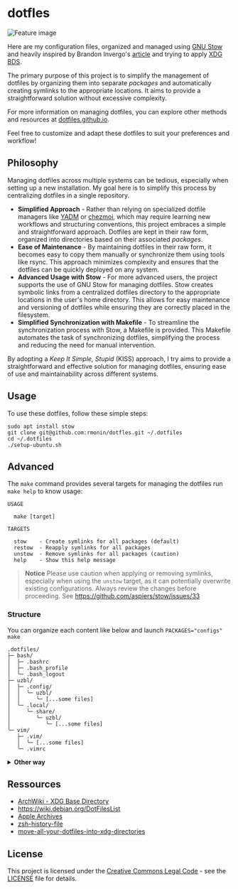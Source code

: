 # dotfles

![Feature image](https://repository-images.githubusercontent.com/742217560/0ff84823-23e7-4ab4-97b1-f10a111b47da)

Here are my configuration files, organized and managed using [GNU Stow](https://www.gnu.org/software/stow/) and heavily inspired by Brandon Invergo's [article](https://brandon.invergo.net/news/2012-05-26-using-gnu-stow-to-manage-your-dotfiles.html) and trying to apply [XDG BDS](https://specifications.freedesktop.org/basedir-spec/basedir-spec-latest.html).

The primary purpose of this project is to simplify the management of dotfiles by organizing them into separate _packages_ and automatically creating symlinks to the appropriate locations. It aims to provide a straightforward solution without excessive complexity.

For more information on managing dotfiles, you can explore other methods and resources at [dotfiles.github.io](https://dotfiles.github.io).

Feel free to customize and adapt these dotfiles to suit your preferences and workflow!

## Philosophy

Managing dotfiles across multiple systems can be tedious, especially when setting up a new installation. My goal here is to simplify this process by centralizing dotfiles in a single repository.

- **Simplified Approach** - Rather than relying on specialized dotfile managers like [YADM](https://yadm.io) or [chezmoi](https://www.chezmoi.io), which may require learning new workflows and structuring conventions, this project embraces a simple and straightforward approach. Dotfiles are kept in their raw form, organized into directories based on their associated _packages_.
- **Ease of Maintenance** - By maintaining dotfiles in their raw form, it becomes easy to copy them manually or synchronize them using tools like rsync. This approach minimizes complexity and ensures that the dotfiles can be quickly deployed on any system.
- **Advanced Usage with Stow** - For more advanced users, the project supports the use of GNU Stow for managing dotfiles. Stow creates symbolic links from a centralized dotfiles directory to the appropriate locations in the user's home directory. This allows for easy maintenance and versioning of dotfiles while ensuring they are correctly placed in the filesystem.
- **Simplified Synchronization with Makefile** - To streamline the synchronization process with Stow, a Makefile is provided. This Makefile automates the task of synchronizing dotfiles, simplifying the process and reducing the need for manual intervention.

By adopting a _Keep It Simple, Stupid_ (KISS) approach, I try aims to provide a straightforward and effective solution for managing dotfiles, ensuring ease of use and maintainability across different systems.

## Usage

To use these dotfiles, follow these simple steps:

```shell
sudo apt install stow
git clone git@github.com:rmonin/dotfles.git ~/.dotfiles 
cd ~/.dotfiles
./setup-ubuntu.sh
```

## Advanced

The `make` command provides several targets for managing the dotfiles run `make help` to know usage:

```
USAGE

  make [target]

TARGETS

  stow    - Create symlinks for all packages (default)
  restow  - Reapply symlinks for all packages
  unstow  - Remove symlinks for all packages (caution)
  help    - Show this help message
```

> **Notice**
> Please use caution when applying or removing symlinks, especially when using the `unstow` target, as it can potentially overwrite existing configurations. Always review the changes before proceeding.
> See https://github.com/aspiers/stow/issues/33

### Structure

You can organize each content like below and launch `PACKAGES="configs" make`

```
.dotfiles/
├─ bash/
│  ├─ .bashrc
│  ├─ .bash_profile
│  ╰─ .bash_logout
├─ uzbl/
│  ├─ .config/
│  │  ╰─ uzbl/
│  │     ╰─ [...some files]
│  ╰─ .local/
│     ╰─ share/
│        ╰─ uzbl/
│           ╰─ [...some files]
╰─ vim/
   ├─ .vim/
   │  ╰─ [...some files]
   ╰─ .vimrc
```

<details><summary><b>Other way</b></summary>

You can alternatively put everything messy on a configs _package_ (or whatever you want)

```
.dotfiles/
╰─ configs/
   ├─ .bashrc
   ├─ .bash_profile
   ├─ .bash_logout
   ├─ uzbl/
   │  ╰─ [...some files]
   ├─ .local/
   │  ╰─ share/
   │     ╰─ uzbl/
   │        ╰─ [...some files]
   ├─ .vim/
   │  ╰─ [...some files]
   ╰─ .vimrc
```

> **NOT WORKING**
> According to Stow documentation, the Makefile manage also `--dotfiles` option, so you can also use _dot-_ prefix if you do not want hidden content on your project :
>
> ```
> dotfles/
> ╰─ configs/
>    ├─ dot-bashrc
>    ├─ dot-bash_profile
>    ├─ dot-bash_logout
>    ├─ uzbl/
>    │  ╰─ [...some files]
>    ├─ dot-local/
>    │  ╰─ share/
>    │     ╰─ uzbl/
>    │        ╰─ [...some files]
>    ├─ dot-vim/
>    │  ╰─ [...some files]
>    ╰─ dot-vimrc
> ```

</details>

## Ressources

- [ArchWiki - XDG Base Directory](https://wiki.archlinux.org/title/XDG_Base_Directory)
- https://wiki.debian.org/DotFilesList
- [Apple Archives](https://developer.apple.com/library/archive/documentation/FileManagement/Conceptual/FileSystemProgrammingGuide/FileSystemOverview/FileSystemOverview.html#//apple_ref/doc/uid/TP40010672-CH2-SW14)
- [zsh-history-file](https://unix.stackexchange.com/questions/654663/problem-with-zsh-history-file)
- [move-all-your-dotfiles-into-xdg-directories](https://superuser.com/questions/874901/what-are-the-step-to-move-all-your-dotfiles-into-xdg-directories)

## License

This project is licensed under the [Creative Commons Legal Code](https://creativecommons.org/licenses/) - see the [LICENSE](LICENSE) file for details.
